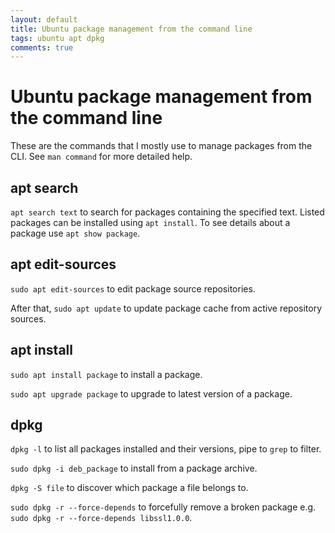 ```yaml
---
layout: default
title: Ubuntu package management from the command line
tags: ubuntu apt dpkg
comments: true
---
```

# Ubuntu package management from the command line

These are the commands that I mostly use to manage packages from the CLI. See `man command` for more detailed help.

## apt search

`apt search text` to search for packages containing the specified text. Listed packages can be installed using `apt install`. To see details about a package use `apt show package`.

## apt edit-sources

`sudo apt edit-sources` to edit package source repositories.

After that, `sudo apt update` to update package cache from active repository sources.

## apt install

`sudo apt install package` to install a package.

`sudo apt upgrade package` to upgrade to latest version of a package.

## dpkg

`dpkg -l` to list all packages installed and their versions, pipe to `grep` to filter.

`sudo dpkg -i deb_package` to install from a package archive.

`dpkg -S file` to discover which package a file belongs to.

`sudo dpkg -r --force-depends` to forcefully remove a broken package e.g. `sudo dpkg -r --force-depends libssl1.0.0`.
